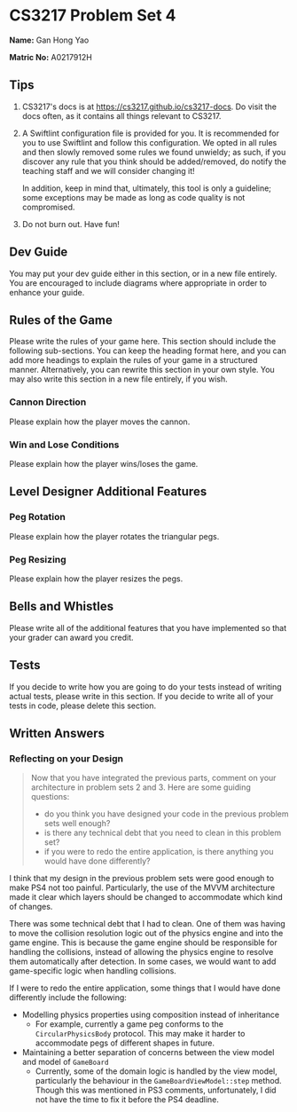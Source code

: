 # CS3217 Problem Set 4

**Name:** Gan Hong Yao

**Matric No:** A0217912H

## Tips
1. CS3217's docs is at https://cs3217.github.io/cs3217-docs. Do visit the docs often, as
   it contains all things relevant to CS3217.
2. A Swiftlint configuration file is provided for you. It is recommended for you
   to use Swiftlint and follow this configuration. We opted in all rules and
   then slowly removed some rules we found unwieldy; as such, if you discover
   any rule that you think should be added/removed, do notify the teaching staff
   and we will consider changing it!

   In addition, keep in mind that, ultimately, this tool is only a guideline;
   some exceptions may be made as long as code quality is not compromised.
3. Do not burn out. Have fun!

## Dev Guide
You may put your dev guide either in this section, or in a new file entirely.
You are encouraged to include diagrams where appropriate in order to enhance
your guide.

## Rules of the Game
Please write the rules of your game here. This section should include the
following sub-sections. You can keep the heading format here, and you can add
more headings to explain the rules of your game in a structured manner.
Alternatively, you can rewrite this section in your own style. You may also
write this section in a new file entirely, if you wish.

### Cannon Direction
Please explain how the player moves the cannon.

### Win and Lose Conditions
Please explain how the player wins/loses the game.

## Level Designer Additional Features

### Peg Rotation
Please explain how the player rotates the triangular pegs.

### Peg Resizing
Please explain how the player resizes the pegs.

## Bells and Whistles
Please write all of the additional features that you have implemented so that
your grader can award you credit.

## Tests
If you decide to write how you are going to do your tests instead of writing
actual tests, please write in this section. If you decide to write all of your
tests in code, please delete this section.

## Written Answers

### Reflecting on your Design
> Now that you have integrated the previous parts, comment on your architecture
> in problem sets 2 and 3. Here are some guiding questions:
> - do you think you have designed your code in the previous problem sets well
>   enough?
> - is there any technical debt that you need to clean in this problem set?
> - if you were to redo the entire application, is there anything you would
>   have done differently?

I think that my design in the previous problem sets were good enough to make PS4
not too painful. Particularly, the use of the MVVM architecture made it clear
which layers should be changed to accommodate which kind of changes.

There was some technical debt that I had to clean. One of them was having to move
the collision resolution logic out of the physics engine and into the game engine.
This is because the game engine should be responsible for handling the collisions,
instead of allowing the physics engine to resolve them automatically after detection.
In some cases, we would want to add game-specific logic when handling collisions.

If I were to redo the entire application, some things that I would have done
differently include the following:
- Modelling physics properties using composition instead of inheritance
  - For example, currently a game peg conforms to the `CircularPhysicsBody`
protocol. This may make it harder to accommodate pegs of different shapes in
future.
- Maintaining a better separation of concerns between the view model and model of 
`GameBoard`
  - Currently, some of the domain logic is handled by the view model, particularly
the behaviour in the `GameBoardViewModel::step` method. Though this was mentioned
in PS3 comments, unfortunately, I did not have the time to fix it before the PS4
deadline.
